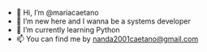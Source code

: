 - 👋 Hi, I’m @mariacaetano
- 👀 I’m new here and I wanna be a systems developer 
- 🌱 I’m currently learning Python 
- 📫 You can find me by nanda2001caetano@gmail.com

<!---
mariacaetano01/mariacaetano01 is a ✨ special ✨ repository because its `README.md` (this file) appears on your GitHub profile.
You can click the Preview link to take a look at your changes.
--->
